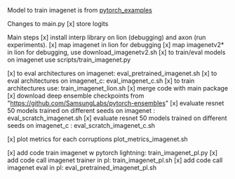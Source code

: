 
Model to train imagenet is from [pytorch_examples](https://github.com/pytorch/examples/blob/master/imagenet/main.py)

Changes to main.py
[x] store logits


Main steps 
[x] install interp library on lion (debugging) and axon (run experiments). 
[x] map imagenet in lion for debugging 
[x] map imagenetv2* in lion for debugging, use download_imagenetv2.sh
[x] to train/eval  models on imagenet use scripts/train_imagenet.py


[x] to eval architectures on imagenet: eval_pretrained_imagenet.sh
[x] to eval architectures on imagenet_c: eval_imagenet_c.sh
[x] to train architectures use: train_imagenet_lion.sh
[x] merge code with main package
[x] download deep ensemble checkpoints from "https://github.com/SamsungLabs/pytorch-ensembles"
[x] evaluate resnet 50 models trained on different seeds on imagenet : eval_scratch_imagenet.sh
[x] evaluate resnet 50 models trained on different seeds on imagenet_c : eval_scratch_imagenet_c.sh

[x] plot metrics for each corruptions plot_metrics_imagenet.sh

[x] add code train imagenet w pytorch lightning: train_imagenet_pl.py
[x] add code call imagenet trainer in pl: train_imagenet_pl.sh
[x] add code call imagenet eval in pl: eval_pretrained_imagenet_pl.sh
